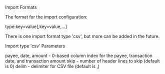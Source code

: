 Import Formats

The format for the import configuration:

  type:key=value[,key=value,...]

There is one import format type 'csv', but more can be added in the future.

Import type 'csv' Parameters

  payee, date, amount - 0-based column index for the payee, transaction date,
                        and transaction amount
  skip                - number of header lines to skip (default is 0)
  delim               - delimiter for CSV file (default is ,)



